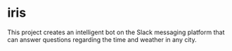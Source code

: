 # iris
This project creates an intelligent bot on the Slack messaging platform that can answer questions regarding the time and weather in any city.
